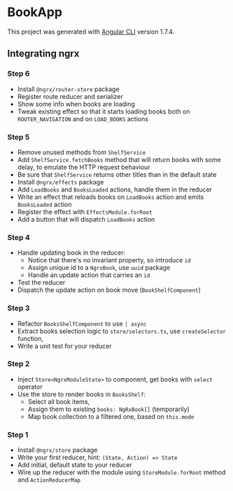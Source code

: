 # BookApp

This project was generated with [Angular CLI](https://github.com/angular/angular-cli) version 1.7.4.

## Integrating ngrx

### Step 6

* Install `@ngrx/router-store` package
* Register route reducer and serializer
* Show some info when books are loading
* Tweak existing effect so that it starts loading books both on `ROUTER_NAVIGATION`
  and on `LOAD_BOOKS` actions

### Step 5

* Remove unused methods from `ShelfService`
* Add `ShelfService.fetchBooks` method that will return books with some delay, 
  to emulate the HTTP request behaviour
* Be sure that `ShelfService` returns other titles than in the default state
* Install `@ngrx/effects` package
* Add `LoadBooks` and `BooksLoaded` actions, handle them in the reducer
* Write an effect that reloads books on `LoadBooks` action 
  and emits `BooksLoaded` action  
* Register the effect with `EffectsModule.forRoot`
* Add a button that will dispatch `LoadBooks` action

### Step 4

* Handle updating book in the reducer:
  * Notice that there's no invariant property, so introduce `id`
  * Assign unique id to a `NgrxBook`, use `uuid` package
  * Handle an update action that carries an `id` 
* Test the reducer
* Dispatch the update action on book move (`BookShelfComponent`)

### Step 3

* Refactor `BooksShelfComponent` to use `| async`
* Extract books selection logic to `store/selectors.ts`, use `createSelector` function,
* Write a unit test for your reducer

### Step 2

* Inject `Store<NgrxModuleState>` to component, get books with `select` operator
* Use the store to render books in `BooksShelf`:
  * Select all book items,
  * Assign them to existing `books: NgRxBook[]` (temporarily)
  * Map book collection to a filtered one, based on `this.mode`

### Step 1

* Install `@ngrx/store` package
* Write your first reducer, hint: `(State, Action) => State`
* Add initial, default state to your reducer 
* Wire up the reducer with the module using `StoreModule.forRoot` method and `ActionReducerMap`
